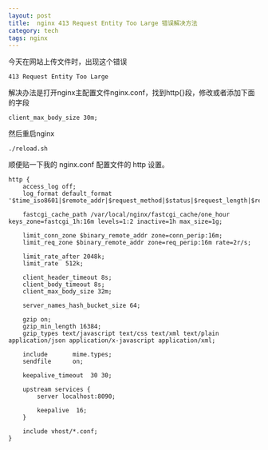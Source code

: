 ```yaml
---
layout: post
title:  nginx 413 Request Entity Too Large 错误解决方法
category: tech
tags: nginx
---
```


今天在网站上传文件时，出现这个错误

    413 Request Entity Too Large 
    
解决办法是打开nginx主配置文件nginx.conf，找到http{}段，修改或者添加下面的字段

    client_max_body_size 30m;

然后重启nginx

    ./reload.sh

顺便贴一下我的 nginx.conf 配置文件的 http 设置。

    http {
        access_log off;
        log_format default_format '$time_iso8601|$remote_addr|$request_method|$status|$request_length|$request_time|$http_referer|$http_user_agent|$request_uri';

        fastcgi_cache_path /var/local/nginx/fastcgi_cache/one_hour keys_zone=fastcgi_1h:16m levels=1:2 inactive=1h max_size=1g;

        limit_conn_zone $binary_remote_addr zone=conn_perip:16m;
        limit_req_zone $binary_remote_addr zone=req_perip:16m rate=2r/s;

        limit_rate_after 2048k;
        limit_rate  512k;

        client_header_timeout 8s;
        client_body_timeout 8s;
        client_max_body_size 32m;

        server_names_hash_bucket_size 64;

        gzip on;
        gzip_min_length 16384;
        gzip_types text/javascript text/css text/xml text/plain application/json application/x-javascript application/xml;

        include       mime.types;
        sendfile      on;

        keepalive_timeout  30 30;

        upstream services {
            server localhost:8090;

            keepalive  16;
        }

        include vhost/*.conf;
    }